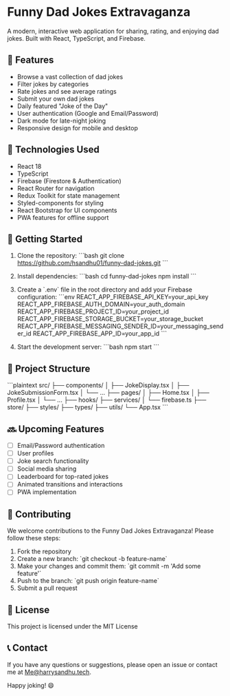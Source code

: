 # Funny Dad Jokes Extravaganza

A modern, interactive web application for sharing, rating, and enjoying dad jokes. Built with React, TypeScript, and Firebase.

## 🚀 Features

- Browse a vast collection of dad jokes
- Filter jokes by categories
- Rate jokes and see average ratings
- Submit your own dad jokes
- Daily featured "Joke of the Day"
- User authentication (Google and Email/Password)
- Dark mode for late-night joking
- Responsive design for mobile and desktop

## 🔧 Technologies Used

- React 18
- TypeScript
- Firebase (Firestore & Authentication)
- React Router for navigation
- Redux Toolkit for state management
- Styled-components for styling
- React Bootstrap for UI components
- PWA features for offline support

## 🚀 Getting Started

1. Clone the repository:
    \`\`\`bash
    git clone https://github.com/hsandhu01/funny-dad-jokes.git
    \`\`\`

2. Install dependencies:
    \`\`\`bash
    cd funny-dad-jokes
    npm install
    \`\`\`

3. Create a \`.env\` file in the root directory and add your Firebase configuration:
    \`\`\`env
    REACT_APP_FIREBASE_API_KEY=your_api_key
    REACT_APP_FIREBASE_AUTH_DOMAIN=your_auth_domain
    REACT_APP_FIREBASE_PROJECT_ID=your_project_id
    REACT_APP_FIREBASE_STORAGE_BUCKET=your_storage_bucket
    REACT_APP_FIREBASE_MESSAGING_SENDER_ID=your_messaging_sender_id
    REACT_APP_FIREBASE_APP_ID=your_app_id
    \`\`\`

4. Start the development server:
    \`\`\`bash
    npm start
    \`\`\`

## 📁 Project Structure

\`\`\`plaintext
src/
├── components/
│   ├── JokeDisplay.tsx
│   ├── JokeSubmissionForm.tsx
│   └── ...
├── pages/
│   ├── Home.tsx
│   ├── Profile.tsx
│   └── ...
├── hooks/
├── services/
│   └── firebase.ts
├── store/
├── styles/
├── types/
├── utils/
└── App.tsx
\`\`\`

## 🔜 Upcoming Features

- [ ] Email/Password authentication
- [ ] User profiles
- [ ] Joke search functionality
- [ ] Social media sharing
- [ ] Leaderboard for top-rated jokes
- [ ] Animated transitions and interactions
- [ ] PWA implementation

## 🤝 Contributing

We welcome contributions to the Funny Dad Jokes Extravaganza! Please follow these steps:

1. Fork the repository
2. Create a new branch: \`git checkout -b feature-name\`
3. Make your changes and commit them: \`git commit -m 'Add some feature'\`
4. Push to the branch: \`git push origin feature-name\`
5. Submit a pull request

## 📜 License

This project is licensed under the MIT License

## 📞 Contact

If you have any questions or suggestions, please open an issue or contact me at Me@harrysandhu.tech.

Happy joking! 😄

